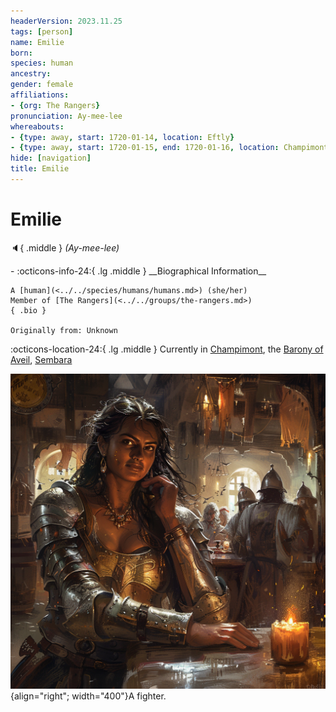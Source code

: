 ```yaml
---
headerVersion: 2023.11.25
tags: [person]
name: Emilie
born:
species: human
ancestry:
gender: female
affiliations:
- {org: The Rangers}
pronunciation: Ay-mee-lee
whereabouts:
- {type: away, start: 1720-01-14, location: Eftly}
- {type: away, start: 1720-01-15, end: 1720-01-16, location: Champimont}
hide: [navigation]
title: Emilie
---
```

# Emilie
:speaker:{ .middle } *(Ay-mee-lee)*  
<div class="grid cards ext-narrow-margin ext-one-column" markdown>
- :octicons-info-24:{ .lg .middle } __Biographical Information__

    A [human](<../../species/humans/humans.md>) (she/her)  
    Member of [The Rangers](<../../groups/the-rangers.md>)  
    { .bio }

    Originally from: Unknown
</div>

:octicons-location-24:{ .lg .middle } Currently in [Champimont](<../../gazetteer/greater-sembara/sembara/barony-of-aveil/champimont.md>), the [Barony of Aveil](<../../gazetteer/greater-sembara/sembara/barony-of-aveil/barony-of-aveil.md>), [Sembara](<../../gazetteer/greater-sembara/sembara/sembara.md>)


![Emilie Adderfell](../../assets/emilie-adderfell.png){align="right"; width="400"}A fighter.

